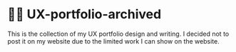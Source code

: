 # 🎨🎨 UX-portfolio-archived
This is the collection of my UX portfolio design and writing. I decided not to post it on my website due to the limited work I can show on the website.
